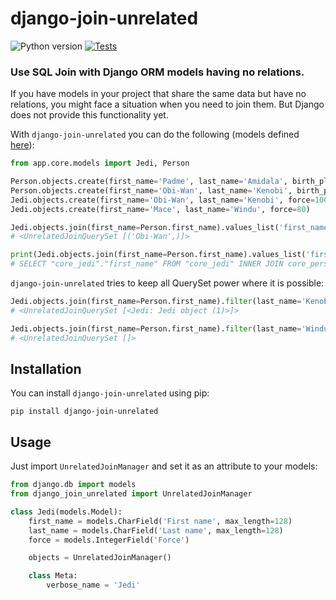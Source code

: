 # django-join-unrelated
![Python version](https://img.shields.io/badge/Python-3.8%2B-blue)
[![Tests](https://github.com/KazakovDenis/django-join-unrelated/actions/workflows/cicd.yml/badge.svg)](https://github.com/KazakovDenis/django-join-unrelated/actions/workflows/cicd.yml)

### Use SQL Join with Django ORM models having no relations.

If you have models in your project that share the same data but have no relations, 
you might face a situation when you need to join them. But Django does not provide 
this functionality yet.
  
With `django-join-unrelated` you can do the following 
(models defined [here](https://github.com/KazakovDenis/django-join-unrelated/blob/main/app/core/models.py)):
```python
from app.core.models import Jedi, Person

Person.objects.create(first_name='Padme', last_name='Amidala', birth_place='Naboo')
Person.objects.create(first_name='Obi-Wan', last_name='Kenobi', birth_place='Stewjon')
Jedi.objects.create(first_name='Obi-Wan', last_name='Kenobi', force=100)
Jedi.objects.create(first_name='Mace', last_name='Windu', force=80)

Jedi.objects.join(first_name=Person.first_name).values_list('first_name')
# <UnrelatedJoinQuerySet [('Obi-Wan',)]>

print(Jedi.objects.join(first_name=Person.first_name).values_list('first_name').query)
# SELECT "core_jedi"."first_name" FROM "core_jedi" INNER JOIN core_person ON ("core_jedi"."first_name" = core_person."first_name")
```

`django-join-unrelated` tries to keep all QuerySet power where it is possible:
```python
Jedi.objects.join(first_name=Person.first_name).filter(last_name='Kenobi')
# <UnrelatedJoinQuerySet [<Jedi: Jedi object (1)>]>

Jedi.objects.join(first_name=Person.first_name).filter(last_name='Windu')
# <UnrelatedJoinQuerySet []>
```

## Installation
You can install `django-join-unrelated` using pip:

```
pip install django-join-unrelated
```

## Usage
Just import `UnrelatedJoinManager` and set it as an attribute to your models:

```python
from django.db import models
from django_join_unrelated import UnrelatedJoinManager

class Jedi(models.Model):
    first_name = models.CharField('First name', max_length=128)
    last_name = models.CharField('Last name', max_length=128)
    force = models.IntegerField('Force')

    objects = UnrelatedJoinManager()

    class Meta:
        verbose_name = 'Jedi'
```
